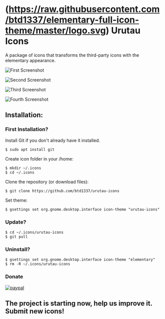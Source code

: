 # (https://raw.githubusercontent.com/btd1337/elementary-full-icon-theme/master/logo.svg) Urutau Icons

A package of icons that transforms the third-party icons with the elementary appearance.

![First Screenshot](https://raw.githubusercontent.com/btd1337/elementary-full-icon-theme/master/preview/img1.jpeg)  

![Second Screenshot](https://raw.githubusercontent.com/btd1337/elementary-full-icon-theme/master/preview/img2.jpeg)

![Third Screenshot](https://raw.githubusercontent.com/btd1337/elementary-full-icon-theme/master/preview/img3.png)

![Fourth Screenshot](https://raw.githubusercontent.com/btd1337/elementary-full-icon-theme/master/preview/img4.png)  

## Installation:

### First Installation?

Install Git if you don't already have it installed.

    $ sudo apt install git

Create icon folder in your /home:  

    $ mkdir ~/.icons
    $ cd ~/.icons

Clone the repository (or download files):  

    $ git clone https://github.com/btd1337/urutau-icons

Set theme:  

    $ gsettings set org.gnome.desktop.interface icon-theme "urutau-icons"

### Update?

    $ cd ~/.icons/urutau-icons
    $ git pull

### Uninstall?

    $ gsettings set org.gnome.desktop.interface icon-theme "elementary"
    $ rm -R ~/.icons/urutau-icons

### Donate

[![paypal](https://www.paypalobjects.com/en_US/i/btn/btn_donateCC_LG.gif)](https://www.paypal.com/cgi-bin/webscr?cmd=_donations&business=X85LVKF3HYPZL&lc=US&item_name=btd1337&item_number=elementary%2dicons&currency_code=USD&bn=PP%2dDonationsBF%3abtn_donateCC_LG%2egif%3aNonHosted)

## The project is starting now, help us improve it. Submit new icons!
